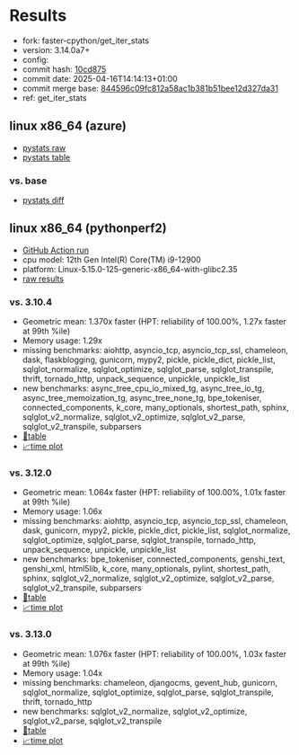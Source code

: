 # Results

- fork: faster-cpython/get_iter_stats
- version: 3.14.0a7+
- config: 
- commit hash: [10cd875](https://github.com/faster%2dcpython/cpython/commit/10cd875)
- commit date: 2025-04-16T14:14:13+01:00
- commit merge base: [844596c09fc812a58ac1b381b51bee12d327da31](https://github.com/python/cpython/commit/844596c09fc812a58ac1b381b51bee12d327da31)
- ref: get_iter_stats

## linux x86_64 (azure)

- [pystats raw](bm-20250416-azure-x86_64-faster%252dcpython-get_iter_stats-3.14.0a7%2B-10cd875-pystats.json)
- [pystats table](bm-20250416-azure-x86_64-faster%252dcpython-get_iter_stats-3.14.0a7%2B-10cd875-pystats.md)

### vs. base

- [pystats diff](bm-20250416-azure-x86_64-faster%252dcpython-get_iter_stats-3.14.0a7%2B-10cd875-pystats-vs-base.md)

## linux x86_64 (pythonperf2)

- [GitHub Action run](https://github.com/faster-cpython/benchmarking/actions/runs/14493701720)
- cpu model: 12th Gen Intel(R) Core(TM) i9-12900
- platform: Linux-5.15.0-125-generic-x86_64-with-glibc2.35
- [raw results](bm-20250416-pythonperf2-x86_64-faster%252dcpython-get_iter_stats-3.14.0a7%2B-10cd875.json)

### vs. 3.10.4

- Geometric mean: 1.370x faster (HPT: reliability of 100.00%, 1.27x faster at 99th %ile)
- Memory usage: 1.29x
- missing benchmarks: aiohttp, asyncio_tcp, asyncio_tcp_ssl, chameleon, dask, flaskblogging, gunicorn, mypy2, pickle, pickle_dict, pickle_list, sqlglot_normalize, sqlglot_optimize, sqlglot_parse, sqlglot_transpile, thrift, tornado_http, unpack_sequence, unpickle, unpickle_list
- new benchmarks: async_tree_cpu_io_mixed_tg, async_tree_io_tg, async_tree_memoization_tg, async_tree_none_tg, bpe_tokeniser, connected_components, k_core, many_optionals, shortest_path, sphinx, sqlglot_v2_normalize, sqlglot_v2_optimize, sqlglot_v2_parse, sqlglot_v2_transpile, subparsers
- [📄table](bm-20250416-pythonperf2-x86_64-faster%252dcpython-get_iter_stats-3.14.0a7%2B-10cd875-vs-3.10.4.md)
- [📈time plot](bm-20250416-pythonperf2-x86_64-faster%252dcpython-get_iter_stats-3.14.0a7%2B-10cd875-vs-3.10.4.svg)

### vs. 3.12.0

- Geometric mean: 1.064x faster (HPT: reliability of 100.00%, 1.01x faster at 99th %ile)
- Memory usage: 1.06x
- missing benchmarks: aiohttp, asyncio_tcp, asyncio_tcp_ssl, chameleon, dask, gunicorn, mypy2, pickle, pickle_dict, pickle_list, sqlglot_normalize, sqlglot_optimize, sqlglot_parse, sqlglot_transpile, tornado_http, unpack_sequence, unpickle, unpickle_list
- new benchmarks: bpe_tokeniser, connected_components, genshi_text, genshi_xml, html5lib, k_core, many_optionals, pylint, shortest_path, sphinx, sqlglot_v2_normalize, sqlglot_v2_optimize, sqlglot_v2_parse, sqlglot_v2_transpile, subparsers
- [📄table](bm-20250416-pythonperf2-x86_64-faster%252dcpython-get_iter_stats-3.14.0a7%2B-10cd875-vs-3.12.0.md)
- [📈time plot](bm-20250416-pythonperf2-x86_64-faster%252dcpython-get_iter_stats-3.14.0a7%2B-10cd875-vs-3.12.0.svg)

### vs. 3.13.0

- Geometric mean: 1.076x faster (HPT: reliability of 100.00%, 1.03x faster at 99th %ile)
- Memory usage: 1.04x
- missing benchmarks: chameleon, djangocms, gevent_hub, gunicorn, sqlglot_normalize, sqlglot_optimize, sqlglot_parse, sqlglot_transpile, thrift, tornado_http
- new benchmarks: sqlglot_v2_normalize, sqlglot_v2_optimize, sqlglot_v2_parse, sqlglot_v2_transpile
- [📄table](bm-20250416-pythonperf2-x86_64-faster%252dcpython-get_iter_stats-3.14.0a7%2B-10cd875-vs-3.13.0.md)
- [📈time plot](bm-20250416-pythonperf2-x86_64-faster%252dcpython-get_iter_stats-3.14.0a7%2B-10cd875-vs-3.13.0.svg)


